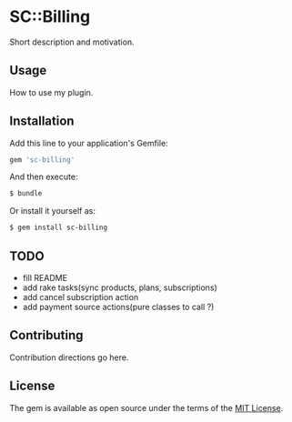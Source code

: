 # SC::Billing
Short description and motivation.

## Usage
How to use my plugin.

## Installation
Add this line to your application's Gemfile:

```ruby
gem 'sc-billing'
```

And then execute:
```bash
$ bundle
```

Or install it yourself as:
```bash
$ gem install sc-billing
```

## TODO

* fill README
* add rake tasks(sync products, plans, subscriptions)
* add cancel subscription action
* add payment source actions(pure classes to call ?)

## Contributing
Contribution directions go here.

## License
The gem is available as open source under the terms of the [MIT License](https://opensource.org/licenses/MIT).
